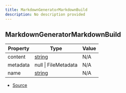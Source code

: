 ```yaml
---
title: MarkdownGeneratorMarkdownBuild
description: No description provided
---
```


## MarkdownGeneratorMarkdownBuild

| Property | Type | Value |
| ----------- | ----------- | ----------- |
| content | [string](https://developer.mozilla.org/en-US/docs/Web/JavaScript/Reference/Global_Objects/String) | N/A |
| metadata | null \| FileMetadata | N/A |
| name | [string](https://developer.mozilla.org/en-US/docs/Web/JavaScript/Reference/Global_Objects/String) | N/A |


- [Source](https://github.com/neplextech/micro-docgen/blob/fbfcd84c930585aff5882714b14f394715057a88/src/generators/MarkdownGenerator.ts#L13)